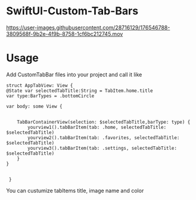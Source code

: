 # SwiftUI-Custom-Tab-Bars


https://user-images.githubusercontent.com/28716129/176546788-3809568f-9b2e-4f9b-8758-1cf6bc212745.mov

# Usage
Add CustomTabBar files into your project and call it like

    struct AppTabView: View {
    @State var selectedTabTitle:String = TabItem.home.title
    var type:BarTypes = .bottomCircle
   
    var body: some View {
       
        
        TabBarContainerView(selection: $selectedTabTitle,barType: type) {
            yourview1().tabBarItem(tab: .home, selectedTabTitle: $selectedTabTitle)
            yourview2().tabBarItem(tab: .favorites, selectedTabTitle: $selectedTabTitle)
            yourview3().tabBarItem(tab: .settings, selectedTabTitle: $selectedTabTitle)
        }
    }
    
    
     }
     
You can custumize tabItems title, image name and color

